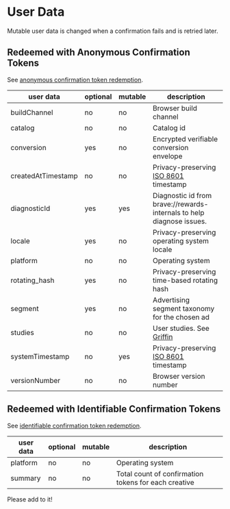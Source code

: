 # User Data

Mutable user data is changed when a confirmation fails and is retried later.

## Redeemed with Anonymous Confirmation Tokens

See [anonymous confirmation token redemption](../utility/redeem_confirmation/README.md).

| user data  | optional  | mutable  | description  |
|---|---|---|---|
| buildChannel  | no  | no  | Browser build channel  |
| catalog  | no  | no  |  Catalog id  |
| conversion  | yes  | no  | Encrypted verifiable conversion envelope  |
| createdAtTimestamp  | no  | no  | Privacy-preserving [ISO 8601](https://en.wikipedia.org/wiki/ISO_8601) timestamp  |
| diagnosticId  | yes  | yes  | Diagnostic id from brave://rewards-internals to help diagnose issues.  |
| locale  | yes  | no  | Privacy-preserving operating system locale  |
| platform  | no  | no  | Operating system  |
| rotating_hash  | yes  | no  | Privacy-preserving time-based rotating hash  |
| segment  | yes  | no  | Advertising segment taxonomy for the chosen ad  |
| studies  | no  | no  | User studies. See [Griffin](https://github.com/brave/brave-browser/wiki/Brave-Variations-(Griffin))  |
| systemTimestamp  | no  | yes  | Privacy-preserving [ISO 8601](https://en.wikipedia.org/wiki/ISO_8601) timestamp  |
| versionNumber  | no  | no  | Browser version number  |

## Redeemed with Identifiable Confirmation Tokens

See [identifiable confirmation token redemption](../utility/redeem_unblinded_payment_tokens/README.md).

| user data  | optional  | mutable  | description  |
|---|---|---|---|
| platform  | no  | no  | Operating system  |
| summary  | no  | no  | Total count of confirmation tokens for each creative  |

Please add to it!
